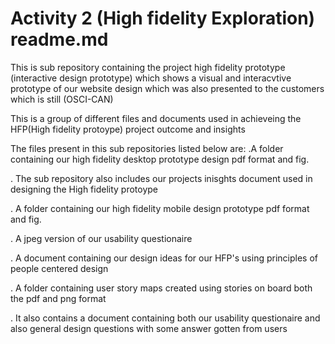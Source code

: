 # Activity 2 (High fidelity Exploration) readme.md
This is sub repository containing the project high fidelity prototype (interactive design prototype) which shows a visual and interacvtive prototype of our website design which was also presented to the customers which is still (OSCI-CAN)

This is a group of different files and documents used in achieveing the HFP(High fidelity protoype) project outcome and insights

The files present in this sub repositories listed below are:
.A folder containing our high fidelity desktop prototype design pdf format and fig.

. The sub repository also includes our projects inisghts document used in designing the High fidelity protoype

. A folder containing our high fidelity mobile design prototype pdf format and fig.

. A jpeg version of our usability questionaire

. A document containing our design ideas for our HFP's using principles of people centered design

. A folder containing user story maps created using stories on board both the pdf and png format

.  It also contains a document containing both our usability questionaire and also general design questions with some answer gotten from users

